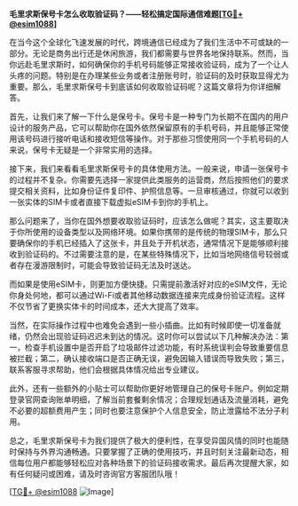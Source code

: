 **毛里求斯保号卡怎么收取验证码？——轻松搞定国际通信难题[[TG💪+ @esim1088](https://t.me/s/esim1088)]**

在当今这个全球化飞速发展的时代，跨境通信已经成为了我们生活中不可或缺的一部分。无论是商务出行还是休闲旅游，我们都需要与世界各地保持联系。然而，当你远赴毛里求斯时，如何确保你的手机号码能够正常接收验证码，成为了一个让人头疼的问题。特别是在办理某些业务或者注册账号时，验证码的及时获取显得尤为重要。那么，毛里求斯保号卡到底该如何收取验证码呢？这篇文章将为你详细解答。

首先，让我们来了解一下什么是保号卡。保号卡是一种专门为长期不在国内的用户设计的服务产品，它可以帮助你在国外依然保留原有的手机号码，并且能够正常使用该号码进行接听电话和接收短信等操作。对于那些习惯使用同一个手机号码的人来说，保号卡无疑是一个非常实用的选择。

接下来，我们来看看毛里求斯保号卡的具体使用方法。一般来说，申请一张保号卡的过程并不复杂。你需要先选择一家提供此类服务的运营商，然后按照他们的要求提交相关资料，比如身份证件复印件、护照信息等。一旦审核通过，你就可以收到一张实体的SIM卡或者直接下载虚拟eSIM卡到你的手机上。

那么问题来了，当你在国外想要收取验证码时，应该怎么做呢？其实，这主要取决于你所使用的设备类型以及网络环境。如果你携带的是传统的物理SIM卡，那么只要确保你的手机已经插入了这张卡，并且处于开机状态，通常情况下是能够顺利接收到验证码的。不过需要注意的是，在某些特殊情况下，比如当地网络信号较弱或者存在漫游限制时，可能会导致验证码无法及时送达。

而如果是使用eSIM卡，则更加方便快捷。只需提前激活好对应的eSIM文件，无论你身处何地，都可以通过Wi-Fi或者其他移动数据连接来完成身份验证流程。这样不仅节省了更换实体卡的时间成本，还大大提高了效率。

当然，在实际操作过程中也难免会遇到一些小插曲。比如有时候即使一切准备就绪，仍然会出现验证码迟迟未到达的情况。这时你可以尝试以下几种解决办法：第一，检查手机设置中是否开启了垃圾邮件过滤功能，有时系统误判会导致重要信息被拦截；第二，确认接收端口是否正确无误，避免因输入错误而导致失败；第三，联系客服寻求帮助，他们会根据具体情况给出专业建议。

此外，还有一些额外的小贴士可以帮助你更好地管理自己的保号卡账户。例如定期登录官网查询账单明细，了解当前套餐剩余情况；合理规划通话及流量消耗，避免不必要的超额费用产生；同时也要注意保护个人信息安全，防止泄露给不法分子利用。

总之，毛里求斯保号卡为我们提供了极大的便利性，在享受异国风情的同时也能随时保持与外界沟通畅通。只要掌握了正确的使用技巧，并且时刻关注最新动态，相信每位用户都能够轻松应对各种场景下的验证码接收需求。最后再次提醒大家，如有任何疑问或困难，请及时咨询官方客服团队哦！

[[TG💪+ @esim1088](https://t.me/s/esim1088) ![Image](https://i.postimg.cc/4NQfJmqS/Snipaste-2025-05-13-00-14-12.png)]